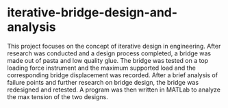# iterative-bridge-design-and-analysis
This project focuses on the concept of iterative design in engineering. After research was conducted and a design process completed, a bridge was made out of pasta and low quality glue. The bridge was tested on a top loading force instrument and the maximum supported load and the corresponding bridge displacement was recorded. After a brief analysis of failure points and further research on bridge design, the bridge was redesigned and retested. A program was then written in MATLab to analyze the max tension of the two designs.

